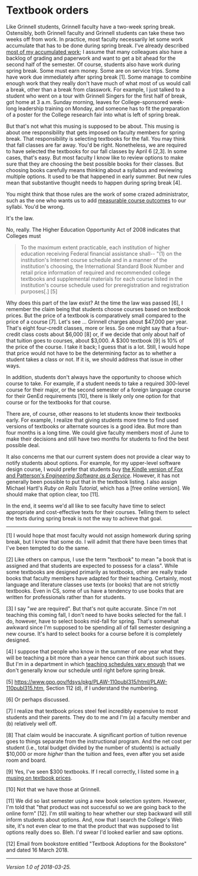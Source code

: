 Textbook orders
===============

Like Grinnell students, Grinnell faculty have a two-week spring break.
Ostensibly, both Grinnell faculty and Grinnell students can take these
two weeks off from work.  In practice, most faculty necessarily let some
work accumulate that has to be done during spring break.  I've already
described [most of my accumulated work](planning-spring-break-2018); I
assume that many colleagues also have a backlog of grading and paperwork
and want to get a bit ahead for the second half of the semester.
Of course, students also have work during spring break.  Some must
earn money.  Some are on service trips.  Some have work due immediately
after spring break [1].  Some manage to combine enough work that they
really don't have much of what most of us would call a break, other
than a break from classwork.  For example, I just talked to a student
who went on a tour with Grinnell Singers for the first half of break,
got home at 3 a.m. Sunday morning, leaves for College-sponsored week-long
leadership training on Monday, and someone has to fit the preparation of
a poster for the College research fair into what is left of spring break.

But that's not what this musing is supposed to be about.  This musing is
about one responsibility that gets imposed on faculty members for spring
break.  That responsibility is selecting textbooks for the fall.  You may
think that fall classes are far away.  You'd be right.  Nonetheless,
we are required to have selected the textbooks for our fall classes by
April 6 [2,3].  In some cases, that's easy.  But most faculty I know
like to review options to make sure that they are choosing the best
possible books for their classes.  But choosing books carefully means
thinking about a syllabus and reviewing multiple options.  It used to
be that happened in early summer.  But new rules mean that substantive
thought needs to happen during spring break [4].

You might think that those rules are the work of some crazed
administrator, such as the one who wants us to add [measurable
course outcomes](measurable-course-outcomes) to our syllabi.  You'd
be wrong.

It's the law.

No, really.  The Higher Education Opportunity Act of 2008 indicates that
Colleges must 

> To the maximum extent practicable, each institution of higher education
receiving Federal financial assistance shall-- "(1) on the institution's
Internet course schedule and in a manner of the institution's choosing,
the International Standard Book Number and retail price information of
required and recommended college textbooks and supplemental materials
for each course listed in the institution's course schedule used for
preregistration and registration purposes[.] [5]

Why does this part of the law exist?  At the time the law was passed
[6], I remember the claim being that students choose courses based on
textbook prices.  But the price of a textbook is comparatively small
compared to the price of a course [7].  Let's see ... Grinnell charges
about $47,000 per year.  That's eight four-credit classes, more or less.  So one
might say that a four-credit class costs about $6,000 [8] or, if we
decide that only about half of that tuition goes to courses, about $3,000.
A $300 textbook [9] is 10% of the price of the course.  I take it
back; I guess that is a lot.  Still, I would hope that price would not
have to be the determining factor as to whether a student takes a class
or not.  If it is, we should address that issue in other ways.

In addition, students don't always have the opportunity to choose which
course to take.  For example, if a student needs to take a required
300-level course for their major, or the second semester of a foreign
language course for their GenEd requirements [10], there is likely only
one option for that course or for the textbooks for that course.

There are, of course, other reasons to let students know their textbooks
early.  For example, I realize that giving students more time to find
used versions of textbooks or alternate sources is a good idea.  But more
than four months is a long time.  We could give faculty members most of
June to make their decisions and still have two months for students to
find the best possible deal.

It also concerns me that our current system does not provide a
clear way to notify students about options.  For example, for my
upper-level software design course, I would prefer that students
buy [the Kindle version of Fox and Patterson's _Engineering Software as a
Service_](https://www.amazon.com/Engineering-Software-Service-Approach-Computing-ebook/dp/B00CCEHNUM/).
However, it has not generally been possible to put that in the textbook
listing.  I also assign Michael Hartl's _Ruby on Rails Tutorial_, which
has a [free online version].  We should make that option clear, too [11].

In the end, it seems we'd all like to see faculty have time to select
appropriate and cost-effective texts for their courses.  Telling them
to select the texts during spring break is not the way to achieve that
goal.

---

[1] I would hope that most faculty would not assign homework during spring
break, but I know that some do.  I will admit that there have been times
that I've been tempted to do the same.

[2] Like others on campus, I use the term "textbook" to mean "a book that 
is assigned and that students are expected to possess for a class".  While
some textbooks are designed primarily as textbooks, other are really
trade books that faculty members have adapted for their teaching.
Certainly, most language and literature classes use texts (or books)
that are not strictly textbooks.  Even in CS, some of us have a tendency
to use books that are written for professionals rather than for students.

[3] I say "*we* are required".  But that's not quite accurate.  Since
I'm not teaching this coming fall, I don't need to have books selected
for the fall.  I do, however, have to select books mid-fall for spring.
That's somewhat awkward since I'm supposed to be spending all of fall
semester designing a new course.  It's hard to select books for a course
before it is completely designed.

[4] I suppose that people who know in the summer of one year what
they will be teaching a bit more than a year hence can think about
such issues.  But I'm in a department in which [teaching schedules vary
enough](annoying-paperwork-2018-03-22) that we don't generally know our
schedule until right before spring break.  

[5] <https://www.gpo.gov/fdsys/pkg/PLAW-110publ315/html/PLAW-110publ315.htm>,
Section 112 (d), if I understand the numbering.

[6] Or perhaps discussed.

[7] I realize that textbook prices steel feel incredibly expensive to 
most students and their parents.  They do to me and I'm (a) a faculty
member and (b) relatively well off.

[8] That claim would be inaccurate.  A significant portion of tuition
revenue goes to things separate from the instructional program.  And the
net cost per student (i.e., total budget divided by the number of
students) is actually $10,000 or more *higher* than the tuition and fees,
even after you set aside room and board.

[9] Yes, I've seen $300 textbooks.   If I recall correctly, I listed
some in [a musing on textbook prices](textbook-prices).

[10] Not that we have those at Grinnell.

[11] We did so last semester using a new book selection system.  However,
I'm told that "that product was not successful so we are going back
to the online form" [12].  I'm still waiting to hear whether our step
backward will still inform students about options.  And, now that
I search the College's Web site, it's not even clear to me that the
product that was supposed to list options really does so.  Bleh.
I'd swear I'd looked earlier and saw options.

[12] Email from bookstore entitled "Textbook Adoptions for the Bookstore"
and dated 16 March 2018.

---

*Version 1.0 of 2018-03-25.*
